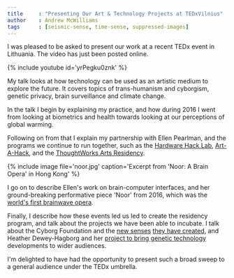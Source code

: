 ```yaml
---
title     : "Presenting Our Art & Technology Projects at TEDxVilnius"
author    : Andrew McWilliams
tags      : [seismic-sense, time-sense, suppressed-images]
---
```

I was pleased to be asked to present our work at a recent TEDx event in Lithuania. The video has just been posted online.

{% include youtube id='yrPegku0znk' %}

My talk looks at how technology can be used as an artistic medium to explore the future. It covers topics of trans-humanism and cyborgism, genetic privacy, brain surveillance and climate change.

<!--excerpt-ends-->

In the talk I begin by explaining my practice, and how during 2016 I went from looking at biometrics and health towards looking at our perceptions of global warming.

Following on from that I explain my partnership with Ellen Pearlman, and the programs we continue to run together, such as the [Hardware Hack Lab](https://hardwarehacklab.io), [Art-A-Hack](https://artahack.io/), and the [ThoughtWorks Arts Residency](https://thoughtworksarts.io/).

{% include image file='noor.jpg'
   caption='Excerpt from \'Noor: A Brain Opera\' in Hong Kong' %}

I go on to describe Ellen's work on brain-computer interfaces, and her ground-breaking performative piece 'Noor' from 2016, which was the [world's first brainwave opera](https://creators.vice.com/en_us/article/wnpm3w/eeg-brainwave-opera-hong-kong).

Finally, I describe how these events led us led to create the residency program, and talk about the projects we have been able to incubate. I talk about the Cyborg Foundation and the [new senses](/projects/time-sense/) [they have created](/projects/seismic-sense/), and Heather Dewey-Hagborg and her [project to bring genetic technology](/projects/suppressed-images/) developments to wider audiences.

I'm delighted to have had the opportunity to present such a broad sweep to a general audience under the TEDx umbrella.
